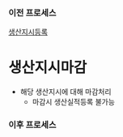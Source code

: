 ### 이전 프로세스

[생산지시등록](./생산지시등록#생산지시등록)

# 생산지시마감

- 해당 생산지시에 대해 마감처리
  - 마감시 생산실적등록 불가능

### 이후 프로세스
